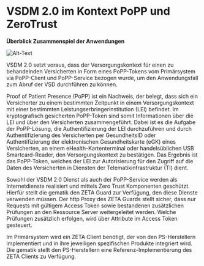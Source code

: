 # VSDM 2.0 im Kontext PoPP und ZeroTrust

**Überblick Zusammenspiel der Anwendungen**

![Alt-Text](/images/Systemüberblick_V_P_Z.png)

VSDM 2.0 setzt voraus, dass der Versorgungskontext für einen zu behandelnden Versicherten in Form eines PoPP-Tokens vom Primärsystem via PoPP-Client und PoPP-Service bezogen wurde, um den Anwendungsfall zum Abruf der VSD durchführen zu können.

Proof of Patient Presence (PoPP) ist ein Nachweis, der belegt, dass sich ein Versicherter zu einem bestimmten Zeitpunkt in einem Versorgungskontext mit einer bestimmten Leistungserbringerinstitution (LEI) befindet. Im kryptografisch gesicherten PoPP-Token sind somit Informationen über die LEI und über den Versicherten zusammengeführt. Dabei ist es die Aufgabe der PoPP-Lösung, die Authentifizierung der LEI durchzuführen und durch Authentifizierung des Versicherten per GesundheitsID oder Authentifizierung der elektronischen Gesundheitskarte (eGK) eines Versicherten, an einem eHealth-Kartenterminal oder handelsüblichen USB Smartcard-Reader, den Versorgungskontext zu bestätigen. Das Ergebnis ist das PoPP-Token, welches der LEI zur Autorisierung für den Zugriff auf die Daten des Versicherten in Diensten der Telematikinfrastruktur (TI) dient.

Sowohl der VSDM 2.0 Dienst als auch der PoPP-Service werden als Internetdienste realisiert und mittels Zero Trust Komponenten geschützt. Hierfür stellt die gematik den ZETA Guard zur Verfügung, den diese Dienste verwenden müssen. Der http Proxy des ZETA Guards stellt sicher, dass nur Requests mit gültigem Access Token sowie bestandenen zusätzlichen Prüfungen an den Ressource Server weitergeleitet werden. Welche Prüfungen zusätzlich erfolgen, wird über Attribute im Access Token gesteuert.

Im Primärsystem wird ein ZETA Client benötigt, der von den PS-Herstellern implementiert und in ihre jeweiligen spezifischen Produkte integriert wird. Die gematik stellt den PS-Herstellern eine Referenz-Implementierung des ZETA Clients zu Verfügung.


